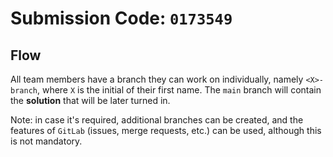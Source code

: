 # Submission Code: `0173549`

## Flow

All team members have a branch they can work on individually, namely
`<X>-branch`, where `X` is the initial of their first name. The `main` branch
will contain the **solution** that will be later turned in.

Note: in case it's required, additional branches can be created, and the
features of `GitLab` (issues, merge requests, etc.) can be used, although
this is not mandatory.
